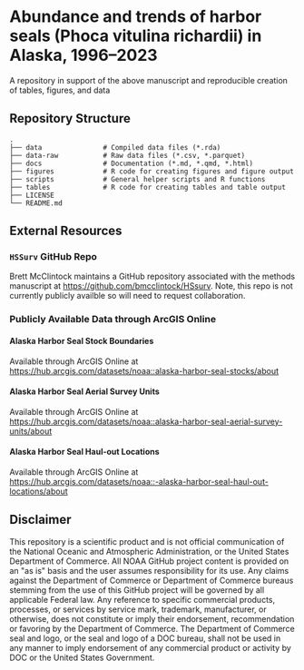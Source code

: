 # Abundance and trends of harbor seals (Phoca vitulina richardii) in Alaska, 1996–2023

A repository in support of the above manuscript and reproducible creation of tables, figures, and data

## Repository Structure

```
.
├── data               # Compiled data files (*.rda)
├── data-raw           # Raw data files (*.csv, *.parquet)
├── docs               # Documentation (*.md, *.qmd, *.html)
├── figures            # R code for creating figures and figure output
├── scripts            # General helper scripts and R functions
├── tables             # R code for creating tables and table output
├── LICENSE
└── README.md
```

## External Resources

### `HSSurv` GitHub Repo
Brett McClintock maintains a GitHub repository associated with the methods 
manuscript at https://github.com/bmcclintock/HSsurv. Note, this repo is not
currently publicly availble so will need to request collaboration.

### Publicly Available Data through ArcGIS Online

#### Alaska Harbor Seal Stock Boundaries
Available through ArcGIS Online at  
https://hub.arcgis.com/datasets/noaa::alaska-harbor-seal-stocks/about

#### Alaska Harbor Seal Aerial Survey Units
Available through ArcGIS Online at  
https://hub.arcgis.com/datasets/noaa::alaska-harbor-seal-aerial-survey-units/about

#### Alaska Harbor Seal Haul-out Locations
Available through ArcGIS Online at  
https://hub.arcgis.com/datasets/noaa::-alaska-harbor-seal-haul-out-locations/about


## Disclaimer

This repository is a scientific product and is not official communication of the National Oceanic and Atmospheric Administration, or the United States Department of Commerce. All NOAA GitHub project content is provided on an "as is" basis and the user assumes responsibility for its use. Any claims against the Department of Commerce or Department of Commerce bureaus stemming from the use of this GitHub project will be governed by all applicable Federal law. Any reference to specific commercial products, processes, or services by service mark, trademark, manufacturer, or otherwise, does not constitute or imply their endorsement, recommendation or favoring by the Department of Commerce. The Department of Commerce seal and logo, or the seal and logo of a DOC bureau, shall not be used in any manner to imply endorsement of any commercial product or activity by DOC or the United States Government.
